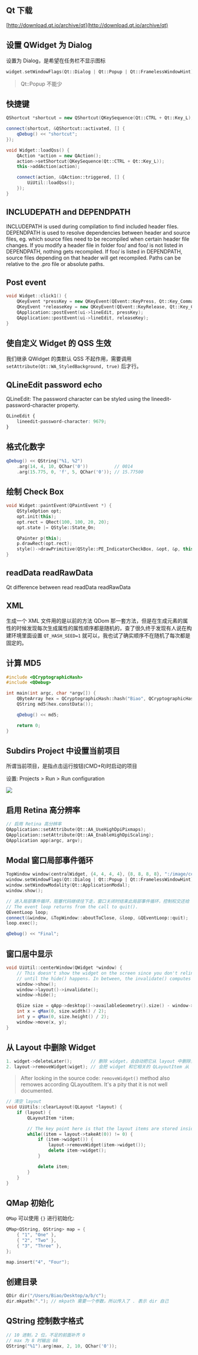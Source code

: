 ## Qt 下载

[http://download.qt.io/archive/qt](http://download.qt.io/archive/qt)

## 设置 QWidget 为 Dialog

设置为 Dialog，是希望在任务栏不显示图标

```cpp
widget.setWindowFlags(Qt::Dialog | Qt::Popup | Qt::FramelessWindowHint);
```

> Qt::Popup 不能少

## 快捷键

```cpp
QShortcut *shortcut = new QShortcut(QKeySequence(Qt::CTRL + Qt::Key_L), this);

connect(shortcut, &QShortcut::activated, [] {
    qDebug() << "shortcut";
});
```

```cpp
void Widget::loadQss() {
    QAction *action = new QAction();
    action->setShortcut(QKeySequence(Qt::CTRL + Qt::Key_L));
    this->addAction(action);

    connect(action, &QAction::triggered, [] {
        UiUtil::loadQss();
    });
}
```

## INCLUDEPATH and DEPENDPATH

INCLUDEPATH is used during compilation to find included header files. DEPENDPATH is used to resolve dependencies between header and source files, eg. which source files need to be recompiled when certain header file changes. If you modify a header file in folder foo/ and foo/ is not listed in DEPENDPATH, nothing gets recompiled. If foo/ is listed in DEPENDPATH, source files depending on that header will get recompiled. Paths can be relative to the .pro file or absolute paths.

## Post event

```cpp
void Widget::click1() {
    QKeyEvent *pressKey = new QKeyEvent(QEvent::KeyPress, Qt::Key_Comma, Qt::NoModifier, ",");
    QKeyEvent *releaseKey = new QKeyEvent(QEvent::KeyRelease, Qt::Key_Comma, Qt::NoModifier, ",");
    QApplication::postEvent(ui->lineEdit, pressKey);
    QApplication::postEvent(ui->lineEdit, releaseKey);
}
```

## 使自定义 Widget 的 QSS 生效

我们继承 QWidget 的类默认 QSS 不起作用，需要调用`setAttribute(Qt::WA_StyledBackground, true)` 后才行。

## QLineEdit password echo

QLineEdit: The password character can be styled using the lineedit-password-character property.

```css
QLineEdit {
    lineedit-password-character: 9679;
}
```

## 格式化数字

```cpp
qDebug() << QString("%1, %2")
    .arg(14, 4, 10, QChar('0'))          // 0014
    .arg(15.775, 0, 'f', 5, QChar('0')); // 15.77500
```

## 绘制 Check Box

```cpp
void Widget::paintEvent(QPaintEvent *) {
    QStyleOption opt;
    opt.init(this);
    opt.rect = QRect(100, 100, 20, 20);
    opt.state |= QStyle::State_On;

    QPainter p(this);
    p.drawRect(opt.rect);
    style()->drawPrimitive(QStyle::PE_IndicatorCheckBox, &opt, &p, this);
}
```

## readData readRawData

Qt difference between read readData readRawData

## XML

生成一个 XML 文件用的是以前的方法 QDom 那一套方法，但是在生成元素的属性的时候发现每次生成属性的属性顺序都是随机的，查了很久终于发现有人说在构建环境里面设置 `QT_HASH_SEED=1` 就可以，我也试了确实顺序不在随机了每次都是固定的。

## 计算 MD5

```cpp
#include <QCryptographicHash>
#include <QDebug>

int main(int argc, char *argv[]) {
    QByteArray hex = QCryptographicHash::hash("Biao", QCryptographicHash::Md5).toHex();
    QString md5(hex.constData());

    qDebug() << md5;

    return 0;
}
```

## Subdirs Project 中设置当前项目

所谓当前项目，是指点击运行按钮\(CMD+R\)时启动的项目

设置: Projects &gt; Run &gt; Run configuration

![](/assets/qt/subdirs-projects.png)

## 启用 Retina 高分辨率

```cpp
// 启用 Retina 高分辨率
QApplication::setAttribute(Qt::AA_UseHighDpiPixmaps);
QApplication::setAttribute(Qt::AA_EnableHighDpiScaling);
QApplication app(argc, argv);
```

## Modal 窗口局部事件循环

```cpp
TopWindow window(centralWidget, {4, 4, 4, 4}, {8, 8, 8, 8}, ":/image/colorful-border.png");
window.setWindowFlags(Qt::Dialog | Qt::Popup | Qt::FramelessWindowHint);
window.setWindowModality(Qt::ApplicationModal);
window.show();

// 进入局部事件循环，阻塞代码继续往下走，窗口关闭时结束此局部事件循环，控制权交还给 QApplication
// The event loop returns from the call to quit().
QEventLoop loop;
connect(&window, &TopWindow::aboutToClose, &loop, &QEventLoop::quit);
loop.exec();

qDebug() << "Final";
```

## 窗口居中显示

```cpp
void UiUtil::centerWindow(QWidget *window) {
    // This doesn't show the widget on the screen since you don't relinquish control back to the queue
    // until the hide() happens. In between, the invalidate() computes the correct positions.
    window->show();
    window->layout()->invalidate();
    window->hide();

    QSize size = qApp->desktop()->availableGeometry().size() - window->size();
    int x = qMax(0, size.width() / 2);
    int y = qMax(0, size.height() / 2);
    window->move(x, y);
}
```

## 从 Layout 中删除 Widget

```cpp
1. widget->deleteLater();       // 删除 widget，会自动把它从 layout 中删除，也会删除它相关的 QLayoutItem
2. layout->removeWidget(wiget); // 会把 widget 和它相关的 QLayoutItem 从 layout 中删除，需要自己 delete widget
```

> After looking in the source code: `removeWidget()` method also remowes according QLayoutItem. It's a pity that it is not well documented.

```cpp
// 清空 layout
void UiUtils::clearLayout(QLayout *layout) {
    if (layout) {
        QLayoutItem *item;

        // The key point here is that the layout items are stored inside the layout in a stack
        while((item = layout->takeAt(0)) != 0) {	
            if (item->widget()) {
                layout->removeWidget(item->widget());
                delete item->widget();
            }	

            delete item;
        }
    }
}
```

## QMap 初始化

`QMap` 可以使用 `{}` 进行初始化:

```cpp
QMap<QString, QString> map = {
    { "1", "One" },
    { "2", "Two" },
    { "3", "Three" },
};

map.insert("4", "Four");
```

## 创建目录

```cpp
QDir dir("/Users/Biao/Desktop/a/b/c");
dir.mkpath("."); // mkpath 需要一个参数，所以传入了 . 表示 dir 自己
```

## QString 控制数字格式

```cpp
// 10 进制，2 位，不足的前面补齐 0
// max 为 8 时输出 08
QString("%1").arg(max, 2, 10, QChar('0')); 
```




